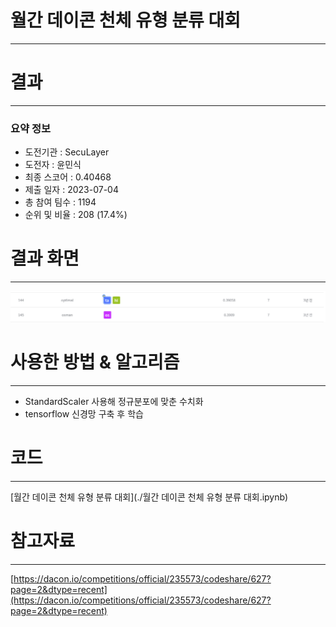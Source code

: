 # 월간 데이콘 천체 유형 분류 대회
-----------------------------------
# 결과
-----------------------------------
### 요약 정보
  * 도전기관 : SecuLayer
  * 도전자 : 윤민식
  * 최종 스코어 : 0.40468
  * 제출 일자 : 2023-07-04
  * 총 참여 팀수 : 1194
  * 순위 및 비율 : 208 (17.4%)
# 결과 화면
-----------------------------------
![rank](./img/rank.PNG)
# 사용한 방법 & 알고리즘
----------------------------------
  * StandardScaler 사용해 정규분포에 맞춘 수치화
  * tensorflow 신경망 구축 후 학습
# 코드
----------------------------------
[월간 데이콘 천체 유형 분류 대회](./월간 데이콘 천체 유형 분류 대회.ipynb)
# 참고자료
----------------------------------
[https://dacon.io/competitions/official/235573/codeshare/627?page=2&dtype=recent](https://dacon.io/competitions/official/235573/codeshare/627?page=2&dtype=recent)
